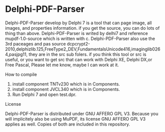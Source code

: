 # Delphi-PDF-Parser
Delphi-PDF-Parser develop by Delphi 7 is a tool that can page image, all images, and properties information.
if you get the source, you can do lots of thing than above. 
Delphi-PDF-Parser is writed by delhi7 and reference mupdf-1.0-source which is written with c.
Delphi-PDF-Parser also use the 3rd paceages and pas source dcpcrypt2-2010,delphizlib.125,FreeType2_DEV,FundamentalsUnicode416,imaginglib0264,pasjpg11, they are in the src sub folers.
if you think this tool or src is useful, or you want to get src that can work with Delphi XE, Delphi DX,or Free Pascal, Please let me know, maybe I can work at it.


How to compile
1. install component TNTv230 which is in Components.
2. install  component JVCL340 which is in Components.
3. Run Delphi 7 and open test.dpr.

License<p>
Delphi-PDF-Parser is distributed under GNU AFFERO GPL V3. Because you will implicitely also be using MuPDF, its license GNU AFFERO GPL V3 applies as well. Copies of both are included in this repository.
